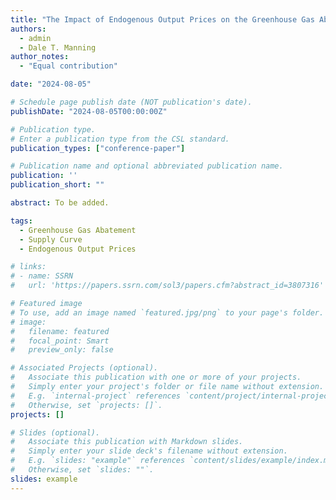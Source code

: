 ```yaml
---
title: "The Impact of Endogenous Output Prices on the Greenhouse Gas Abatement Supply Curve"
authors:
  - admin
  - Dale T. Manning
author_notes:
  - "Equal contribution"

date: "2024-08-05"

# Schedule page publish date (NOT publication's date).
publishDate: "2024-08-05T00:00:00Z"

# Publication type.
# Enter a publication type from the CSL standard.
publication_types: ["conference-paper"]

# Publication name and optional abbreviated publication name.
publication: ''
publication_short: ""

abstract: To be added.

tags:
  - Greenhouse Gas Abatement
  - Supply Curve
  - Endogenous Output Prices

# links:
# - name: SSRN
#   url: 'https://papers.ssrn.com/sol3/papers.cfm?abstract_id=3807316'

# Featured image
# To use, add an image named `featured.jpg/png` to your page's folder. 
# image:
#   filename: featured
#   focal_point: Smart
#   preview_only: false

# Associated Projects (optional).
#   Associate this publication with one or more of your projects.
#   Simply enter your project's folder or file name without extension.
#   E.g. `internal-project` references `content/project/internal-project/index.md`.
#   Otherwise, set `projects: []`.
projects: []

# Slides (optional).
#   Associate this publication with Markdown slides.
#   Simply enter your slide deck's filename without extension.
#   E.g. `slides: "example"` references `content/slides/example/index.md`.
#   Otherwise, set `slides: ""`.
slides: example
---
```


